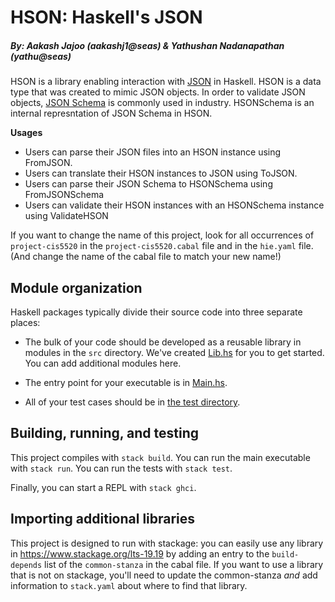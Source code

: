 # HSON: Haskell's JSON
##### By: Aakash Jajoo (aakashj1@seas) & Yathushan Nadanapathan (yathu@seas)

HSON is a library enabling interaction with [JSON](https://www.json.org/json-en.html) in Haskell. HSON is a data type that was created to mimic JSON objects. In order to validate JSON objects,
[JSON Schema](https://json-schema.org/) is commonly used in industry. HSONSchema is an internal represntation of JSON Schema in HSON. 

**Usages**
 * Users can parse their JSON files into an HSON instance using FromJSON. 
 * Users can translate their HSON instances to JSON using ToJSON.
 * Users can parse their JSON Schema to HSONSchema using FromJSONSchema
 * Users can validate their HSON instances with an HSONSchema instance using ValidateHSON

If you want to change the name of this project, look for all occurrences of
`project-cis5520` in the `project-cis5520.cabal` file and in the `hie.yaml` 
file. (And change the name of the cabal file to match your new name!)

## Module organization

Haskell packages typically divide their source code into three separate places:
  - The bulk of your code should be developed as a reusable library in 
    modules in the `src` directory. We've created [Lib.hs](src/Lib.hs) 
    for you to get started. You can add additional modules here.
  
  - The entry point for your executable is in [Main.hs](app/Main.hs). 
  
  - All of your test cases should be in [the test directory](test/Spec.hs).

## Building, running, and testing

This project compiles with `stack build`. 
You can run the main executable with `stack run`.
You can run the tests with `stack test`. 

Finally, you can start a REPL with `stack ghci`.

## Importing additional libraries

This project is designed to run with stackage: you can easily use any library
in https://www.stackage.org/lts-19.19 by adding an entry to the
`build-depends` list of the `common-stanza` in the cabal file. If you want to
use a library that is not on stackage, you'll need to update the common-stanza
*and* add information to `stack.yaml` about where to find that library.

